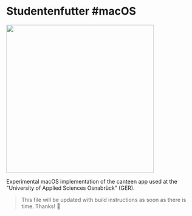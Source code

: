 # Studentenfutter #macOS

<img height="388" src="https://abload.de/img/bildschirmfoto2017-031nk7h.png">

Experimental macOS implementation of the canteen app used at the "University of Applied Sciences Osnabrück" (GER).

> This file will be updated with build instructions as soon as there is time. Thanks! :rocket:
